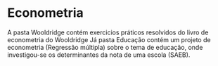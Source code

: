 # Econometria
A pasta Wooldridge contém exercicios práticos resolvidos do livro de econometria do Wooldridge
Já pasta Educação contém um projeto de econometria (Regressão múltipla) sobre o tema de educação, onde investigou-se os determinantes da nota de uma escola (SAEB).
